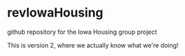 # revIowaHousing
github repository for the Iowa Housing group project

This is version 2, where we actually know what we're doing!
